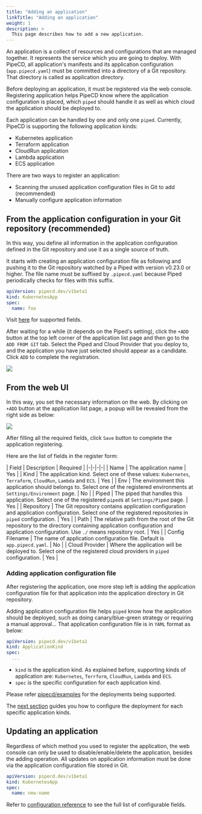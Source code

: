 ```yaml
---
title: "Adding an application"
linkTitle: "Adding an application"
weight: 1
description: >
  This page describes how to add a new application.
---
```


An application is a collect of resources and configurations that are managed together.
It represents the service which you are going to deploy. With PipeCD, all application's manifests and its application configuration (`app.pipecd.yaml`) must be committed into a directory of a Git repository. That directory is called as application directory.

Before deploying an application, it must be registered via the web console.
Registering application helps PipeCD know where the application configuration is placed, which `piped` should handle it as well as which cloud the application should be deployed to.

Each application can be handled by one and only one `piped`. Currently, PipeCD is supporting the following application kinds:

- Kubernetes application
- Terraform application
- CloudRun application
- Lambda application
- ECS application

There are two ways to register an application:
- Scanning the unused application configuration files in Git to add (recommended)
- Manually configure application information

## From the application configuration in your Git repository (recommended)
In this way, you define all information in the application configuration defined in the Git repository and use it as a single source of truth.

It starts with creating an application configuration file as following and pushing it to the Git repository watched by a Piped with version v0.23.0 or higher.
The file name must be suffixed by `.pipecd.yaml` because Piped periodically checks for files with this suffix.

```yaml
apiVersion: pipecd.dev/v1beta1
kind: KubernetesApp
spec:
  name: foo
```

Visit [here](/user-guide/configuration-reference/) for supported fields.

After waiting for a while (it depends on the Piped's setting), click the `+ADD` button at the top left corner of the application list page and then go to the `ADD FROM GIT` tab.
Select the Piped and Cloud Provider that you deploy to, and the application you have just selected should appear as a candidate.
Click `ADD` to complete the registration.

![](/images/registering-an-application-from-git.png)
<p style="text-align: center;">
</p>

## From the web UI
In this way, you set the necessary information on the web.
By clicking on `+ADD` button at the application list page, a popup will be revealed from the right side as below:

![](/images/registering-an-application-from-web.png)
<p style="text-align: center;">
</p>

After filling all the required fields, click `Save` button to complete the application registering.

Here are the list of fields in the register form:

| Field | Description | Required |
|-|-|-|-|
| Name | The application name | Yes |
| Kind | The application kind. Select one of these values: `Kubernetes`, `Terraform`, `CloudRun`, `Lambda` and `ECS`. | Yes |
| Env | The environment this application should belongs to. Select one of the registered environments at `Settings/Environment` page.  | No |
| Piped | The piped that handles this application. Select one of the registered `piped`s at `Settings/Piped` page. | Yes |
| Repository | The Git repository contains application configuration and application configuration. Select one of the registered repositories in `piped` configuration. | Yes |
| Path | The relative path from the root of the Git repository to the directory containing application configuration and application configuration. Use `./` means repository root. | Yes |
| Config Filename | The name of application configuration file. Default is `app.pipecd.yaml`. | No |
| Cloud Provider | Where the application will be deployed to. Select one of the registered cloud providers in `piped` configuration. | Yes |

### Adding application configuration file

After registering the application, one more step left is adding the application configuration file for that application into the application directory in Git repository.

Adding application configuration file helps `piped` know how the application should be deployed, such as doing canary/blue-green strategy or requiring a manual approval...
That application configuration file is in `YAML` format as below:

``` yaml
apiVersion: pipecd.dev/v1beta1
kind: ApplicationKind
spec:
  ...
```

- `kind` is the application kind. As explained before, supporting kinds of application are: `Kubernetes`, `Terrform`, `CloudRun`, `Lambda` and `ECS`.
- `spec` is the specific configuration for each application kind.

Please refer [pipecd/examples](/docs/user-guide/examples/) for the deployments being supported.

The [next section](/docs/user-guide/configuring-deployment/) guides you how to configure the deployment for each specific application kinds.

## Updating an application
Regardless of which method you used to register the application, the web console can only be used to disable/enable/delete the application, besides the adding operation. All updates on application information must be done via the application configuration file stored in Git.

```yaml
apiVersion: pipecd.dev/v1beta1
kind: KubernetesApp
spec:
  name: new-name
```

Refer to [configuration reference](/user-guide/configuration-reference/) to see the full list of configurable fields.
